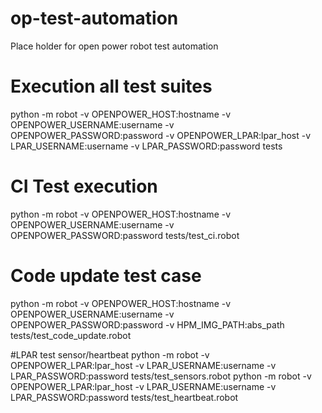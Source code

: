# op-test-automation
Place holder for open power robot test automation

# Execution all test suites
python -m robot -v  OPENPOWER_HOST:hostname  -v OPENPOWER_USERNAME:username -v OPENPOWER_PASSWORD:password  -v OPENPOWER_LPAR:lpar_host -v LPAR_USERNAME:username -v LPAR_PASSWORD:password    tests

# CI Test execution
python -m robot -v  OPENPOWER_HOST:hostname  -v OPENPOWER_USERNAME:username -v OPENPOWER_PASSWORD:password    tests/test_ci.robot

# Code update test case
python -m robot -v  OPENPOWER_HOST:hostname  -v OPENPOWER_USERNAME:username -v OPENPOWER_PASSWORD:password  -v HPM_IMG_PATH:abs_path    tests/test_code_update.robot


#LPAR test sensor/heartbeat
python -m robot -v OPENPOWER_LPAR:lpar_host -v LPAR_USERNAME:username -v LPAR_PASSWORD:password tests/test_sensors.robot
python -m robot -v OPENPOWER_LPAR:lpar_host -v LPAR_USERNAME:username -v LPAR_PASSWORD:password tests/test_heartbeat.robot
